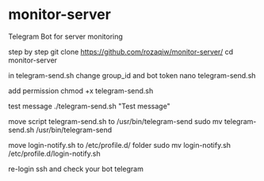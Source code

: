 # monitor-server
Telegram Bot for server monitoring

step by step
git clone https://github.com/rozaqiw/monitor-server/
cd monitor-server

in telegram-send.sh change group_id and bot token
nano telegram-send.sh

add permission
chmod +x telegram-send.sh

test message
./telegram-send.sh "Test message"

move script telegram-send.sh to /usr/bin/telegram-send
sudo mv telegram-send.sh /usr/bin/telegram-send

move login-notify.sh to /etc/profile.d/ folder
sudo mv login-notify.sh /etc/profile.d/login-notify.sh

re-login ssh and check your bot telegram
